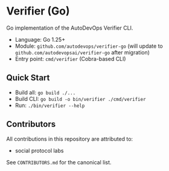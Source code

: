# Verifier (Go)

Go implementation of the AutoDevOps Verifier CLI.

- Language: Go 1.25+
- Module: `github.com/autodevops/verifier-go` (will update to `github.com/autodevopsai/verifier-go` after migration)
- Entry point: `cmd/verifier` (Cobra-based CLI)

## Quick Start

- Build all: `go build ./...`
- Build CLI: `go build -o bin/verifier ./cmd/verifier`
- Run: `./bin/verifier --help`

## Contributors

All contributions in this repository are attributed to:

- social protocol labs

See `CONTRIBUTORS.md` for the canonical list.


